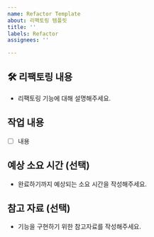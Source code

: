 ```yaml
---
name: Refactor Template
about: 리팩토링 템플릿
title: ''
labels: Refactor
assignees: ''

---
```


## 🛠️ 리팩토링 내용

- 리팩토링 기능에 대해 설명해주세요.

## 작업 내용

- [ ] 내용

## 예상 소요 시간 (선택)

- 완료하기까지 예상되는 소요 시간을 작성해주세요.

## 참고 자료 (선택)

- 기능을 구현하기 위한 참고자료를 작성해주세요.
